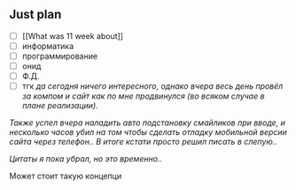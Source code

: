 ## Just plan
- [ ] [[What was 11 week about]]
- [ ] информатика
- [ ] программирование
- [ ] онид
- [ ] Ф.Д.
- [ ] тгк
*да сегодня ничего интересного, однако вчера весь день провёл за компом и сайт как по мне продвинулся (во всяком случае в плане реализации).* 

*Также успел вчера наладить авто подстановку смайликов при вводе, и несколько часов убил на том чтобы сделать отладку мобильной версии сайта через телефон.. В итоге кстати просто решил писать в слепую..*

*Цитаты я пока убрал, но это временно..*

Может стоит такую концепци

